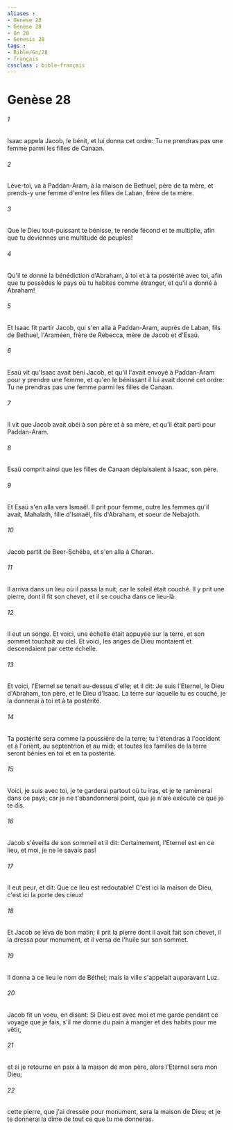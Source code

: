 ```yaml
---
aliases : 
- Genèse 28
- Genèse 28
- Gn 28
- Genesis 28
tags : 
- Bible/Gn/28
- français
cssclass : bible-français
---
```


# Genèse 28

###### 1
Isaac appela Jacob, le bénit, et lui donna cet ordre: Tu ne prendras pas une femme parmi les filles de Canaan.
###### 2
Lève-toi, va à Paddan-Aram, à la maison de Bethuel, père de ta mère, et prends-y une femme d'entre les filles de Laban, frère de ta mère.
###### 3
Que le Dieu tout-puissant te bénisse, te rende fécond et te multiplie, afin que tu deviennes une multitude de peuples!
###### 4
Qu'il te donne la bénédiction d'Abraham, à toi et à ta postérité avec toi, afin que tu possèdes le pays où tu habites comme étranger, et qu'il a donné à Abraham!
###### 5
Et Isaac fit partir Jacob, qui s'en alla à Paddan-Aram, auprès de Laban, fils de Bethuel, l'Araméen, frère de Rebecca, mère de Jacob et d'Esaü.
###### 6
Esaü vit qu'Isaac avait béni Jacob, et qu'il l'avait envoyé à Paddan-Aram pour y prendre une femme, et qu'en le bénissant il lui avait donné cet ordre: Tu ne prendras pas une femme parmi les filles de Canaan.
###### 7
Il vit que Jacob avait obéi à son père et à sa mère, et qu'il était parti pour Paddan-Aram.
###### 8
Esaü comprit ainsi que les filles de Canaan déplaisaient à Isaac, son père.
###### 9
Et Esaü s'en alla vers Ismaël. Il prit pour femme, outre les femmes qu'il avait, Mahalath, fille d'Ismaël, fils d'Abraham, et soeur de Nebajoth.
###### 10
Jacob partit de Beer-Schéba, et s'en alla à Charan.
###### 11
Il arriva dans un lieu où il passa la nuit; car le soleil était couché. Il y prit une pierre, dont il fit son chevet, et il se coucha dans ce lieu-là.
###### 12
Il eut un songe. Et voici, une échelle était appuyée sur la terre, et son sommet touchait au ciel. Et voici, les anges de Dieu montaient et descendaient par cette échelle.
###### 13
Et voici, l'Eternel se tenait au-dessus d'elle; et il dit: Je suis l'Eternel, le Dieu d'Abraham, ton père, et le Dieu d'Isaac. La terre sur laquelle tu es couché, je la donnerai à toi et à ta postérité.
###### 14
Ta postérité sera comme la poussière de la terre; tu t'étendras à l'occident et à l'orient, au septentrion et au midi; et toutes les familles de la terre seront bénies en toi et en ta postérité.
###### 15
Voici, je suis avec toi, je te garderai partout où tu iras, et je te ramènerai dans ce pays; car je ne t'abandonnerai point, que je n'aie exécuté ce que je te dis.
###### 16
Jacob s'éveilla de son sommeil et il dit: Certainement, l'Eternel est en ce lieu, et moi, je ne le savais pas!
###### 17
Il eut peur, et dit: Que ce lieu est redoutable! C'est ici la maison de Dieu, c'est ici la porte des cieux!
###### 18
Et Jacob se leva de bon matin; il prit la pierre dont il avait fait son chevet, il la dressa pour monument, et il versa de l'huile sur son sommet.
###### 19
Il donna à ce lieu le nom de Béthel; mais la ville s'appelait auparavant Luz.
###### 20
Jacob fit un voeu, en disant: Si Dieu est avec moi et me garde pendant ce voyage que je fais, s'il me donne du pain à manger et des habits pour me vêtir,
###### 21
et si je retourne en paix à la maison de mon père, alors l'Eternel sera mon Dieu;
###### 22
cette pierre, que j'ai dressée pour monument, sera la maison de Dieu; et je te donnerai la dîme de tout ce que tu me donneras.
